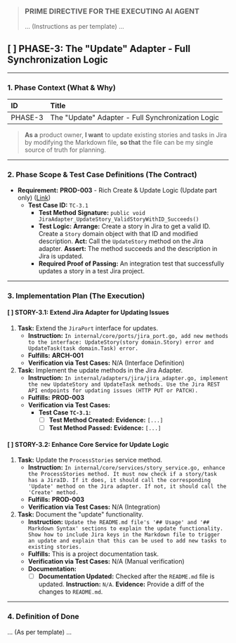 
> ### **PRIME DIRECTIVE FOR THE EXECUTING AI AGENT**
>
> ... (Instructions as per template) ...

## [ ] PHASE-3: The "Update" Adapter - Full Synchronization Logic

---

### **1. Phase Context (What & Why)**

| ID | Title |
| :--- | :--- |
| PHASE-3 | The "Update" Adapter - Full Synchronization Logic |

> **As a** product owner, **I want** to update existing stories and tasks in Jira by modifying the Markdown file, **so that** the file can be my single source of truth for planning.

---

### **2. Phase Scope & Test Case Definitions (The Contract)**

*   **Requirement:** **PROD-003** - Rich Create & Update Logic (Update part only) ([Link](./REQUIREMENTS.md#PROD-003))
    *   **Test Case ID:** `TC-3.1`
        *   **Test Method Signature:** `public void JiraAdapter_UpdateStory_ValidStoryWithID_Succeeds()`
        *   **Test Logic:** **Arrange:** Create a story in Jira to get a valid ID. Create a `Story` domain object with that ID and modified description. **Act:** Call the `UpdateStory` method on the Jira adapter. **Assert:** The method succeeds and the description in Jira is updated.
        *   **Required Proof of Passing:** An integration test that successfully updates a story in a test Jira project.

---

### **3. Implementation Plan (The Execution)**

#### [ ] STORY-3.1: Extend Jira Adapter for Updating Issues

1.  **Task:** Extend the `JiraPort` interface for updates.
    *   **Instruction:** `In internal/core/ports/jira_port.go, add new methods to the interface: UpdateStory(story domain.Story) error and UpdateTask(task domain.Task) error.`
    *   **Fulfills:** **ARCH-001**
    *   **Verification via Test Cases:** N/A (Interface Definition)
2.  **Task:** Implement the update methods in the Jira Adapter.
    *   **Instruction:** `In internal/adapters/jira/jira_adapter.go, implement the new UpdateStory and UpdateTask methods. Use the Jira REST API endpoints for updating issues (HTTP PUT or PATCH).`
    *   **Fulfills:** **PROD-003**
    *   **Verification via Test Cases:**
        *   **Test Case `TC-3.1`:**
            *   [ ] **Test Method Created:** **Evidence:** `[...]`
            *   [ ] **Test Method Passed:** **Evidence:** `[...]`

#### [ ] STORY-3.2: Enhance Core Service for Update Logic

1.  **Task:** Update the `ProcessStories` service method.
    *   **Instruction:** `In internal/core/services/story_service.go, enhance the ProcessStories method. It must now check if a story/task has a JiraID. If it does, it should call the corresponding 'Update' method on the Jira adapter. If not, it should call the 'Create' method.`
    *   **Fulfills:** **PROD-003**
    *   **Verification via Test Cases:** N/A (Integration)
2.  **Task:** Document the "update" functionality.
    *   **Instruction:** `Update the README.md file's '## Usage' and '## Markdown Syntax' sections to explain the update functionality. Show how to include Jira keys in the Markdown file to trigger an update and explain that this can be used to add new tasks to existing stories.`
    *   **Fulfills:** This is a project documentation task.
    *   **Verification via Test Cases:** N/A (Manual verification)
    *   **Documentation:**
        *   [ ] **Documentation Updated:** Checked after the `README.md` file is updated. **Instruction:** `N/A`. **Evidence:** Provide a diff of the changes to `README.md`.

---

### **4. Definition of Done**

... (As per template) ...
